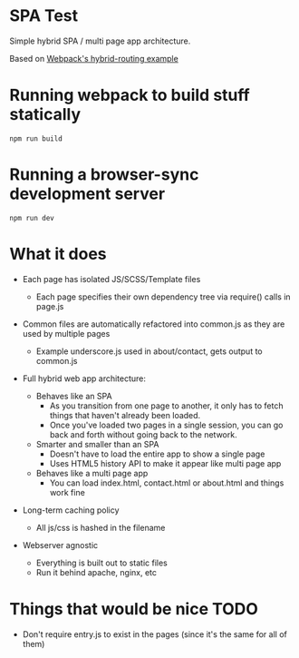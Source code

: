 # SPA Test

Simple hybrid SPA / multi page app architecture.

Based on [Webpack's hybrid-routing example](https://github.com/webpack/webpack/tree/master/examples/hybrid-routing)


# Running webpack to build stuff statically

    npm run build


# Running a browser-sync development server


    npm run dev


# What it does

  * Each page has isolated JS/SCSS/Template files
    * Each page specifies their own dependency tree via
    require() calls in page.js

  * Common files are automatically refactored into common.js as they are used
  by multiple pages
    * Example underscore.js used in about/contact, gets output to common.js

  * Full hybrid web app architecture:

    * Behaves like an SPA
      * As you transition from one page to another, it only has to fetch things that
      haven't already been loaded.
      * Once you've loaded two pages in a single session, you can go back and forth
      without going back to the network.
    * Smarter and smaller than an SPA
      * Doesn't have to load the entire app to show a single page
      * Uses HTML5 history API to make it appear like multi page app
    * Behaves like a multi page app
      * You can load index.html, contact.html or about.html and things work fine

  * Long-term caching policy
    * All js/css is hashed in the filename

  * Webserver agnostic
    * Everything is built out to static files
    * Run it behind apache, nginx, etc


# Things that would be nice TODO

  * Don't require entry.js to exist in the pages (since it's the same for all of them)
